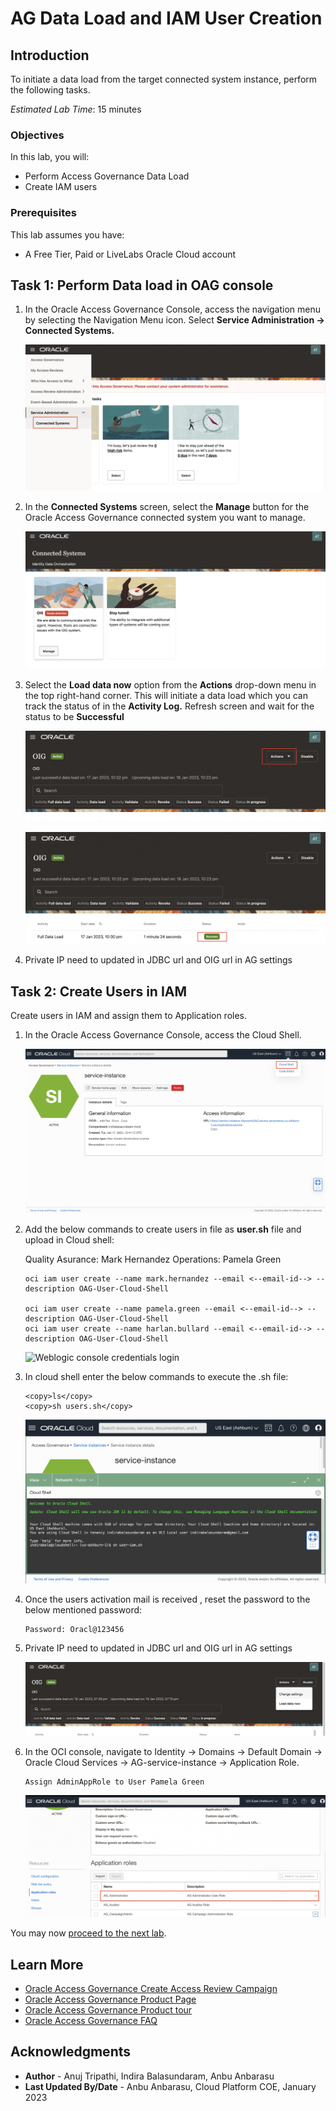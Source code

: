 #  AG Data Load and IAM User Creation

## Introduction

To initiate a data load from the target connected system instance, perform the following tasks.

*Estimated Lab Time*: 15 minutes

### Objectives

In this lab, you will:
 * Perform Access Governance Data Load
 * Create IAM users 

### Prerequisites
This lab assumes you have:
- A Free Tier, Paid or LiveLabs Oracle Cloud account


## Task 1: Perform Data load in OAG console

1.  In the Oracle Access Governance Console, access the navigation menu by selecting the Navigation Menu icon. Select **Service Administration → Connected Systems.**

    ![Initialize the Kubernetes cluster and the pod network add-on](images/connected-systems.png) 
    
    
2. In the **Connected Systems** screen, select the **Manage** button for the Oracle Access Governance connected system you want to manage.

    ![Initialize the Kubernetes cluster and the pod network add-on](images/manage.png) 

3. Select the **Load data now** option from the **Actions** drop-down menu in the top right-hand corner. This will initiate a data load which you can track the status of in the **Activity Log.** Refresh screen and wait for the status to be **Successful**

    ![Initialize the Kubernetes cluster and the pod network add-on](images/select-actions.png) 

    ![Initialize the Kubernetes cluster and the pod network add-on](images/load-data.png) 

4. Private IP need to updated in JDBC url and OIG url in AG settings

## Task 2: Create Users in IAM

Create users in IAM and assign them to Application roles.

1. In the Oracle Access Governance Console, access the Cloud Shell.

    ![Weblogic console page](images/oci-cloud-shell.png)

2. Add the below commands to create users in file as **user.sh** file and upload in Cloud shell:

    Quality Asurance: Mark Hernandez
	Operations: Pamela Green 

    ```
    oci iam user create --name mark.hernandez --email <--email-id--> --description OAG-User-Cloud-Shell

	oci iam user create --name pamela.green --email <--email-id--> --description OAG-User-Cloud-Shell 
    oci iam user create --name harlan.bullard --email <--email-id--> --description OAG-User-Cloud-Shell
    ```
    ![Weblogic console credentials login](images/cloud-shell.png)

3. In cloud shell enter the below commands to execute the .sh file:

    ```
    <copy>ls</copy>
    <copy>sh users.sh</copy>
    ```
    ![Click on Servers under Environment](images/run-script.png)

4. Once the users activation mail is received , reset the password to the below mentioned password:

    ```
    Password: Oracl@123456
    ```

5.  Private IP need to updated in JDBC url and OIG url in AG settings

    ![OIG Identity Roles and Access Policies](images/change-settings.png)

6. In the OCI console, navigate to Identity -> Domains -> Default Domain -> Oracle Cloud Services -> AG-service-instance -> Application Role. 


    ```
    Assign AdminAppRole to User Pamela Green 
    ```

    ![OIG Identity Roles and Access Policies](images/user-approle.png)



You may now [proceed to the next lab](#next).

## Learn More

* [Oracle Access Governance Create Access Review Campaign](https://docs.oracle.com/en/cloud/paas/access-governance/pdapg/index.html)
* [Oracle Access Governance Product Page](https://www.oracle.com/security/cloud-security/access-governance/)
* [Oracle Access Governance Product tour](https://www.oracle.com/webfolder/s/quicktours/paas/pt-sec-access-governance/index.html)
* [Oracle Access Governance FAQ](https://www.oracle.com/security/cloud-security/access-governance/faq/)

## Acknowledgments
* **Author** - Anuj Tripathi, Indira Balasundaram, Anbu Anbarasu 
* **Last Updated By/Date** - Anbu Anbarasu, Cloud Platform COE, January 2023